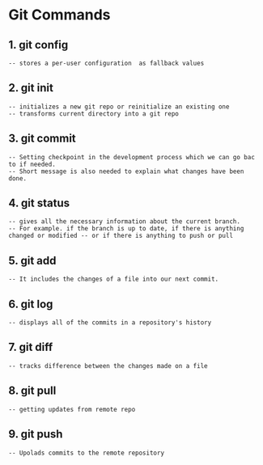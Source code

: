 # Git Commands

## 1. git config
    -- stores a per-user configuration  as fallback values
## 2. git init
    -- initializes a new git repo or reinitialize an existing one
    -- transforms current directory into a git repo
## 3. git commit
    -- Setting checkpoint in the development process which we can go bac to if needed.
    -- Short message is also needed to explain what changes have been done.
## 4. git status
    -- gives all the necessary information about the current branch.
    -- For example. if the branch is up to date, if there is anything changed or modified -- or if there is anything to push or pull
## 5. git add
    -- It includes the changes of a file into our next commit.
## 6. git log
    -- displays all of the commits in a repository's history
## 7. git diff
    -- tracks difference between the changes made on a file
## 8. git pull
    -- getting updates from remote repo
## 9. git push
    -- Upolads commits to the remote repository
